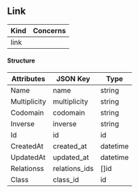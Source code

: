

<!--- generated by metis/doc -->


Link
----------



| Kind             | Concerns   |
| ---------------- | ---------- |
| link  |            |

#### Structure
| Attributes    | JSON Key      | Type          |
| ------------- | ------------- | ------------- |
| Name | name | string |
| Multiplicity | multiplicity | string |
| Codomain | codomain | string |
| Inverse | inverse | string |
| Id | id | id |
| CreatedAt | created_at | datetime |
| UpdatedAt | updated_at | datetime |
| Relationss | relations_ids | []id |
| Class | class_id | id |




<!--- generated by metis/doc -->


